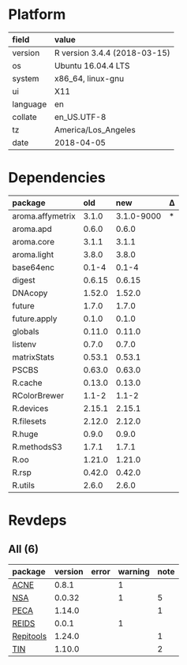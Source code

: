 # Platform

|field    |value                        |
|:--------|:----------------------------|
|version  |R version 3.4.4 (2018-03-15) |
|os       |Ubuntu 16.04.4 LTS           |
|system   |x86_64, linux-gnu            |
|ui       |X11                          |
|language |en                           |
|collate  |en_US.UTF-8                  |
|tz       |America/Los_Angeles          |
|date     |2018-04-05                   |

# Dependencies

|package          |old    |new        |Δ  |
|:----------------|:------|:----------|:--|
|aroma.affymetrix |3.1.0  |3.1.0-9000 |*  |
|aroma.apd        |0.6.0  |0.6.0      |   |
|aroma.core       |3.1.1  |3.1.1      |   |
|aroma.light      |3.8.0  |3.8.0      |   |
|base64enc        |0.1-4  |0.1-4      |   |
|digest           |0.6.15 |0.6.15     |   |
|DNAcopy          |1.52.0 |1.52.0     |   |
|future           |1.7.0  |1.7.0      |   |
|future.apply     |0.1.0  |0.1.0      |   |
|globals          |0.11.0 |0.11.0     |   |
|listenv          |0.7.0  |0.7.0      |   |
|matrixStats      |0.53.1 |0.53.1     |   |
|PSCBS            |0.63.0 |0.63.0     |   |
|R.cache          |0.13.0 |0.13.0     |   |
|RColorBrewer     |1.1-2  |1.1-2      |   |
|R.devices        |2.15.1 |2.15.1     |   |
|R.filesets       |2.12.0 |2.12.0     |   |
|R.huge           |0.9.0  |0.9.0      |   |
|R.methodsS3      |1.7.1  |1.7.1      |   |
|R.oo             |1.21.0 |1.21.0     |   |
|R.rsp            |0.42.0 |0.42.0     |   |
|R.utils          |2.6.0  |2.6.0      |   |

# Revdeps

## All (6)

|package                            |version |error |warning |note |
|:----------------------------------|:-------|:-----|:-------|:----|
|[ACNE](problems.md#acne)           |0.8.1   |      |1       |     |
|[NSA](problems.md#nsa)             |0.0.32  |      |1       |5    |
|[PECA](problems.md#peca)           |1.14.0  |      |        |1    |
|[REIDS](problems.md#reids)         |0.0.1   |      |1       |     |
|[Repitools](problems.md#repitools) |1.24.0  |      |        |1    |
|[TIN](problems.md#tin)             |1.10.0  |      |        |2    |

